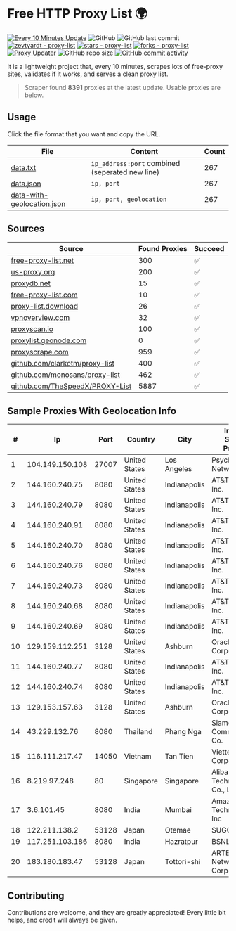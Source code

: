 
# Free HTTP Proxy List 🌍

[![Every 10 Minutes Update](https://github.com/mertguvencli/http-proxy-list/actions/workflows/main.yml/badge.svg?branch=main)](https://github.com/mertguvencli/http-proxy-list/actions/workflows/main.yml)
![GitHub](https://img.shields.io/github/license/mertguvencli/http-proxy-list)
![GitHub last commit](https://img.shields.io/github/last-commit/mertguvencli/http-proxy-list)
[![zevtyardt - proxy-list](https://img.shields.io/static/v1?label=zevtyardt&message=proxy-list&color=blue&logo=github)](https://github.com/zevtyardt/proxy-list "Go to GitHub repo")
[![stars - proxy-list](https://img.shields.io/github/stars/zevtyardt/proxy-list?style=social)](https://github.com/zevtyardt/proxy-list)
[![forks - proxy-list](https://img.shields.io/github/forks/zevtyardt/proxy-list?style=social)](https://github.com/zevtyardt/proxy-list)
[![Proxy Updater](https://github.com/zevtyardt/proxy-list/workflows/Proxy%20Updater/badge.svg)](https://github.com/zevtyardt/proxy-list/actions?query=workflow:"Proxy+Updater")
![GitHub repo size](https://img.shields.io/github/repo-size/zevtyardt/proxy-list)
[![GitHub commit activity](https://img.shields.io/github/commit-activity/m/zevtyardt/proxy-list?logo=commits)](https://github.com/zevtyardt/proxy-list/commits/main)

It is a lightweight project that, every 10 minutes, scrapes lots of free-proxy sites, validates if it works, and serves a clean proxy list.

> Scraper found **8391** proxies at the latest update. Usable proxies are below.

## Usage

Click the file format that you want and copy the URL.

|File|Content|Count|
|----|-------|-----|
|[data.txt](https://raw.githubusercontent.com/mertguvencli/http-proxy-list/main/proxy-list/data.txt)|`ip_address:port` combined (seperated new line)|267|
|[data.json](https://raw.githubusercontent.com/mertguvencli/http-proxy-list/main/proxy-list/data.json)|`ip, port`|267|
|[data-with-geolocation.json](https://raw.githubusercontent.com/mertguvencli/http-proxy-list/main/proxy-list/data-with-geolocation.json)|`ip, port, geolocation`|267|

## Sources

|Source|Found Proxies|Succeed|
|------|-------------|-------|
|[free-proxy-list.net](https://free-proxy-list.net)|300|✅|
|[us-proxy.org](https://www.us-proxy.org)|200|✅|
|[proxydb.net](http://proxydb.net)|15|✅|
|[free-proxy-list.com](https://free-proxy-list.com/?page=&port=&type%5B%5D=http&type%5B%5D=https&up_time=0&search=Search)|10|✅|
|[proxy-list.download](https://www.proxy-list.download/HTTP)|26|✅|
|[vpnoverview.com](https://vpnoverview.com/privacy/anonymous-browsing/free-proxy-servers)|32|✅|
|[proxyscan.io](https://www.proxyscan.io)|100|✅|
|[proxylist.geonode.com](https://proxylist.geonode.com/api/proxy-list?limit=300&page=1&sort_by=lastChecked&sort_type=desc&protocols=http,https)|0|✅|
|[proxyscrape.com](https://api.proxyscrape.com/v2/?request=displayproxies&protocol=http&timeout=10000&country=all&ssl=all&anonymity=all)|959|✅|
|[github.com/clarketm/proxy-list](https://raw.githubusercontent.com/clarketm/proxy-list/master/proxy-list-raw.txt)|400|✅|
|[github.com/monosans/proxy-list](https://raw.githubusercontent.com/monosans/proxy-list/main/proxies/http.txt)|462|✅|
|[github.com/TheSpeedX/PROXY-List](https://raw.githubusercontent.com/TheSpeedX/PROXY-List/master/http.txt)|5887|✅|


## Sample Proxies With Geolocation Info

|#|Ip|Port|Country|City|Internet Service Provider|
|-|--|----|-------|----|-------------------------|
|1|104.149.150.108|27007|United States|Los Angeles|Psychz Networks|
|2|144.160.240.75|8080|United States|Indianapolis|AT&T Services, Inc.|
|3|144.160.240.79|8080|United States|Indianapolis|AT&T Services, Inc.|
|4|144.160.240.91|8080|United States|Indianapolis|AT&T Services, Inc.|
|5|144.160.240.70|8080|United States|Indianapolis|AT&T Services, Inc.|
|6|144.160.240.76|8080|United States|Indianapolis|AT&T Services, Inc.|
|7|144.160.240.73|8080|United States|Indianapolis|AT&T Services, Inc.|
|8|144.160.240.68|8080|United States|Indianapolis|AT&T Services, Inc.|
|9|144.160.240.69|8080|United States|Indianapolis|AT&T Services, Inc.|
|10|129.159.112.251|3128|United States|Ashburn|Oracle Corporation|
|11|144.160.240.77|8080|United States|Indianapolis|AT&T Services, Inc.|
|12|144.160.240.74|8080|United States|Indianapolis|AT&T Services, Inc.|
|13|129.153.157.63|3128|United States|Ashburn|Oracle Corporation|
|14|43.229.132.76|8080|Thailand|Phang Nga|Siamdata Communication Co.|
|15|116.111.217.47|14050|Vietnam|Tan Tien|Viettel Corporation|
|16|8.219.97.248|80|Singapore|Singapore|Alibaba (US) Technology Co., Ltd.|
|17|3.6.101.45|8080|India|Mumbai|Amazon Technologies Inc|
|18|122.211.138.2|53128|Japan|Otemae|SUGOKURA|
|19|117.251.103.186|8080|India|Hazratpur|BSNL Internet|
|20|183.180.183.47|53128|Japan|Tottori-shi|ARTERIA Networks Corporation|



## Contributing

Contributions are welcome, and they are greatly appreciated! Every
little bit helps, and credit will always be given.


